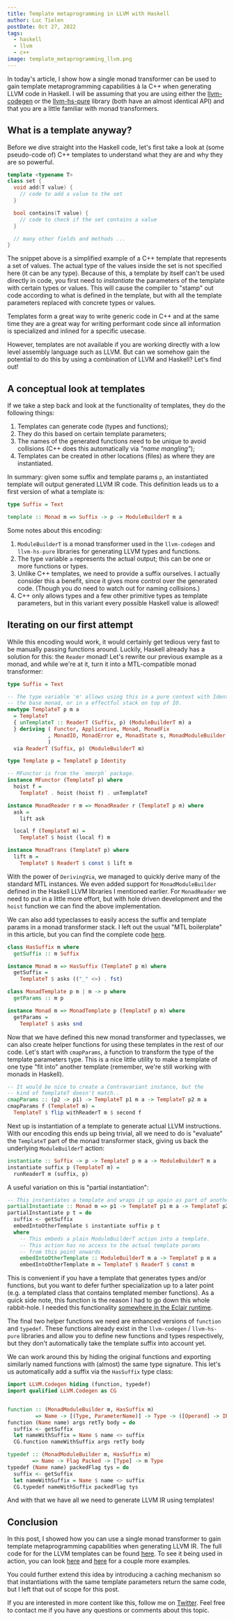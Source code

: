 ```yaml
---
title: Template metaprogramming in LLVM with Haskell
author: Luc Tielen
postDate: Oct 27, 2022
tags:
  - haskell
  - llvm
  - c++
image: template_metaprogramming_llvm.png
---
```


In today's article, I show how a single monad transformer can be used to gain
template metaprogramming capabilities à la C++ when generating LLVM code in
Haskell. I will be assuming that you are using either the
[llvm-codegen](https://github.com/luc-tielen/llvm-codegen.git) or the
[llvm-hs-pure](https://hackage.haskell.org/package/llvm-hs-pure) library
(both have an almost identical API) and that you are a little familiar
with monad transformers.

## What is a template anyway?

Before we dive straight into the Haskell code, let's first take a look at (some
pseudo-code of) C++ templates to understand what they are and why they are so powerful.

```cpp
template <typename T>
class set {
  void add(T value) {
    // code to add a value to the set
  }

  bool contains(T value) {
    // code to check if the set contains a value
  }

  // many other fields and methods ...
}
```

The snippet above is a simplified example of a C++ template that represents a set
of values. The actual type of the values inside the set is not specified here
(it can be any type). Because of this, a template by itself can't be used directly
in code, you first need to _instantiate_ the parameters of the template with certain
types or values. This will cause the compiler to "stamp" out code according to what
is defined in the template, but with all the template parameters replaced with
concrete types or values.

Templates form a great way to write generic code in C++ and at the same time
they are a great way for writing performant code since all information is
specialized and inlined for a specific usecase.

However, templates are not available if you are working directly with a low
level assembly language such as LLVM. But can we somehow gain the potential to
do this by using a combination of LLVM and Haskell? Let's find out!

## A conceptual look at templates

If we take a step back and look at the functionality of templates, they do the
following things:

1. Templates can generate code (types and functions);
2. They do this based on certain template parameters;
3. The names of the generated functions need to be unique to avoid collisions
   (C++ does this automatically via _"name mangling"_);
4. Templates can be created in other locations (files) as where they are
   instantiated.

In summary: given some suffix and template params `p`, an instantiated template
will output generated LLVM IR code. This definition leads us to a first version
of what a template is:

```haskell
type Suffix = Text

template :: Monad m => Suffix -> p -> ModuleBuilderT m a
```

Some notes about this encoding:

1. `ModuleBuilderT` is a monad transformer used in the `llvm-codegen` and
   `llvm-hs-pure` libraries for generating LLVM types and functions.
2. The type variable `a` represents the actual output; this can be one
   or more functions or types.
3. Unlike C++ templates, we need to provide a suffix ourselves. I actually
   consider this a benefit, since it gives more control over the generated code.
   (Though you do need to watch out for naming collisions.)
4. C++ only allows types and a few other primitive types as template parameters,
   but in this variant every possible Haskell value is allowed!

## Iterating on our first attempt

While this encoding would work, it would certainly get tedious very fast
to be manually passing functions around. Luckily, Haskell already has a solution
for this: the `Reader` monad! Let's rewrite our previous example as a monad, and
while we're at it, turn it into a MTL-compatible monad transformer:

```haskell
type Suffix = Text

-- The type variable 'm' allows using this in a pure context with Identity as
-- the base monad, or in a effectful stack on top of IO.
newtype TemplateT p m a
  = TemplateT
  { unTemplateT :: ReaderT (Suffix, p) (ModuleBuilderT m) a
  } deriving ( Functor, Applicative, Monad, MonadFix
             , MonadIO, MonadError e, MonadState s, MonadModuleBuilder
             )
  via ReaderT (Suffix, p) (ModuleBuilderT m)

type Template p = TemplateT p Identity

-- MFunctor is from the `mmorph` package.
instance MFunctor (TemplateT p) where
  hoist f =
    TemplateT . hoist (hoist f) . unTemplateT

instance MonadReader r m => MonadReader r (TemplateT p m) where
  ask =
    lift ask

  local f (TemplateT m) =
    TemplateT $ hoist (local f) m

instance MonadTrans (TemplateT p) where
  lift m =
    TemplateT $ ReaderT $ const $ lift m
```

With the power of `DerivingVia`, we managed to quickly derive many of the
standard MTL instances. We even added support for `MonadModuleBuilder`
defined in the Haskell LLVM libraries I mentioned earlier. For `MonadReader`
we need to put in a little more effort, but with hole driven development and
the `hoist` function we can find the above implementation.

We can also add typeclasses to easily access the suffix and template params in a
monad transformer stack. I left out the usual "MTL boilerplate" in this
article, but you can find the complete code [here](https://github.com/luc-tielen/eclair-lang/blob/main/lib/Eclair/LLVM/Template.hs).

```haskell
class HasSuffix m where
  getSuffix :: m Suffix

instance Monad m => HasSuffix (TemplateT p m) where
  getSuffix =
    TemplateT $ asks (("_" <>) . fst)

class MonadTemplate p m | m -> p where
  getParams :: m p

instance Monad m => MonadTemplate p (TemplateT p m) where
  getParams =
    TemplateT $ asks snd
```

Now that we have defined this new monad transformer and typeclasses,
we can also create helper functions for using these templates in the rest of our
code. Let's start with `cmapParams`, a function to transform the type of the
template parameters type. This is a nice little utility to make a template of
one type "fit into" another template (remember, we're still working with monads
in Haskell).

```haskell
-- It would be nice to create a Contravariant instance, but the
-- kind of TemplateT doesn't match..
cmapParams :: (p2 -> p1) -> TemplateT p1 m a -> TemplateT p2 m a
cmapParams f (TemplateT m) =
  TemplateT $ flip withReaderT m $ second f
```

Next up is instantiation of a template to generate actual LLVM instructions.
With our encoding this ends up being trivial, all we need to do is "evaluate"
the `TemplateT` part of the monad transformer stack, giving us back the
underlying `ModuleBuilderT` action:

```haskell
instantiate :: Suffix -> p -> TemplateT p m a -> ModuleBuilderT m a
instantiate suffix p (TemplateT m) =
  runReaderT m (suffix, p)
```

A useful variation on this is "partial instantiation":

```haskell
-- This instantiates a template and wraps it up again as part of another template.
partialInstantiate :: Monad m => p1 -> TemplateT p1 m a -> TemplateT p2 m a
partialInstantiate p t = do
  suffix <- getSuffix
  embedIntoOtherTemplate $ instantiate suffix p t
  where
    -- This embeds a plain ModuleBuilderT action into a template.
    -- This action has no access to the actual template params
    -- from this point onwards.
    embedIntoOtherTemplate :: ModuleBuilderT m a -> TemplateT p m a
    embedIntoOtherTemplate m = TemplateT $ ReaderT $ const m
```

This is convenient if you have a template that generates types and/or functions,
but you want to defer further specialization up to a later point (e.g. a
templated class that contains templated member functions). As a quick side note,
this function is the reason I had to go down this whole rabbit-hole.
I needed this functionality
[somewhere in the Eclair runtime](https://github.com/luc-tielen/eclair-lang/blob/290b57f5e67ec134c5006841b83a5a4bd8349a49/lib/Eclair/LLVM/BTree.hs#L958).

The final two helper functions we need are enhanced versions of `function` and
`typedef`. These functions already exist in the `llvm-codegen` / `llvm-hs-pure`
libraries and allow you to define new functions and types respectively, but they
don't automatically take the template suffix into account yet.

We can work around this by hiding the original functions and exporting similarly
named functions with (almost) the same type signature. This let's us
automatically add a suffix via the `HasSuffix` type class:

```haskell
import LLVM.Codegen hiding (function, typedef)
import qualified LLVM.Codegen as CG


function :: (MonadModuleBuilder m, HasSuffix m)
         => Name -> [(Type, ParameterName)] -> Type -> ([Operand] -> IRBuilderT m a) -> m Operand
function (Name name) args retTy body = do
  suffix <- getSuffix
  let nameWithSuffix = Name $ name <> suffix
  CG.function nameWithSuffix args retTy body

typedef :: (MonadModuleBuilder m, HasSuffix m)
        => Name -> Flag Packed -> [Type] -> m Type
typedef (Name name) packedFlag tys = do
  suffix <- getSuffix
  let nameWithSuffix = Name $ name <> suffix
  CG.typedef nameWithSuffix packedFlag tys
```

And with that we have all we need to generate LLVM IR using templates!

## Conclusion

In this post, I showed how you can use a single monad transformer to gain
template metaprogramming capabilities when generating LLVM IR. The full code for
for the LLVM templates can be found
[here](https://github.com/luc-tielen/eclair-lang/blob/main/lib/Eclair/LLVM/Template.hs).
To see it being used in action, you can look
[here](https://github.com/luc-tielen/eclair-lang/blob/290b57f5e67ec134c5006841b83a5a4bd8349a49/lib/Eclair/EIR/Lower.hs#L242)
and [here](https://github.com/luc-tielen/eclair-lang/blob/290b57f5e67ec134c5006841b83a5a4bd8349a49/lib/Eclair/LLVM/Vector.hs)
for a couple more examples.

You could further extend this idea by introducing a caching mechanism so that
instantiations with the same template parameters return the same code, but I
left that out of scope for this post.

If you are interested in more content like this, follow me on
[Twitter](https://twitter.com/luctielen). Feel free to contact me if you have
any questions or comments about this topic.
